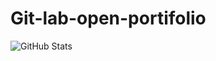 # Git-lab-open-portifolio

![GitHub Stats](https://github-readme-stats.vercel.app/api?username=Gust4vOM&theme=transparent&bg_color=000&border_color=30A3DC&show_icons=true&icon_color=30A3DC&title_color=E94D5F&text_color=FFF)
